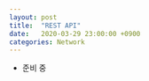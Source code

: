 ```yaml
---
layout: post
title:  "REST API"
date:   2020-03-29 23:00:00 +0900
categories: Network
---
```


- 준비 중